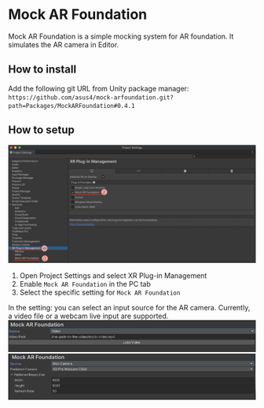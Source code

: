 # Mock AR Foundation

Mock AR Foundation is a simple mocking system for AR foundation. It simulates the AR camera in Editor.

## How to install

Add the following git URL from Unity package manager:  
`https://github.com/asus4/mock-arfoundation.git?path=Packages/MockARFoundation#0.4.1`

## How to setup

![project setting](https://github.com/asus4/mock-arfoundation/raw/main/Packages/MockARFoundation/Documentation~/images/fig0.png)

1. Open Project Settings and select XR Plug-in Management
2. Enable `Mock AR Foundation` in the PC tab
3. Select the specific setting for `Mock AR Foundation`

In the setting: you can select an input source for the AR camera. Currently, a video file or a webcam live input are supported.
![video file setting](https://github.com/asus4/mock-arfoundation/raw/main/Packages/MockARFoundation/Documentation~/images/fig1.png)
![webcam setting](https://github.com/asus4/mock-arfoundation/raw/main/Packages/MockARFoundation/Documentation~/images/fig2.png)
